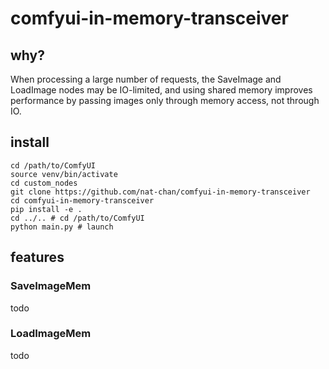 # comfyui-in-memory-transceiver

## why?

When processing a large number of requests, the SaveImage and LoadImage nodes may be IO-limited, and using shared memory improves performance by passing images only through memory access, not through IO.

## install

```
cd /path/to/ComfyUI
source venv/bin/activate
cd custom_nodes
git clone https://github.com/nat-chan/comfyui-in-memory-transceiver
cd comfyui-in-memory-transceiver
pip install -e .
cd ../.. # cd /path/to/ComfyUI
python main.py # launch
```
## features

### SaveImageMem

todo

### LoadImageMem

todo
